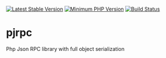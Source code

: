[![Latest Stable Version](https://img.shields.io/packagist/v/mentax/pjrpc.svg?style=flat-square)](https://packagist.org/packages/mentax/pjrpc)
[![Minimum PHP Version](https://img.shields.io/badge/php-%3E%3D%207.0-8892BF.svg?style=flat-square)](https://php.net/)
[![Build Status](https://travis-ci.org/mentax/pjrpc.svg?branch=master)](https://travis-ci.org/drbonzo/metassione)



# pjrpc
Php Json RPC library with full object serialization
